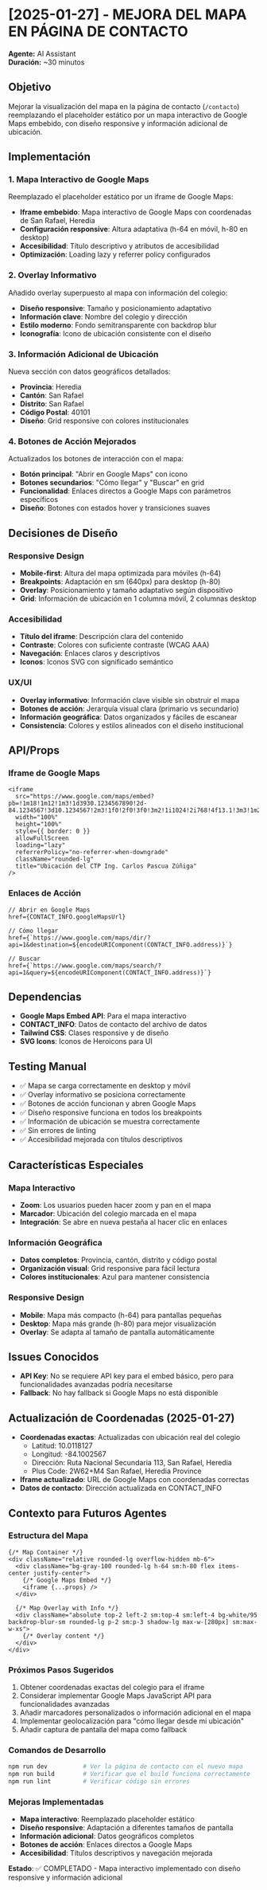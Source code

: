 # [2025-01-27] - MEJORA DEL MAPA EN PÁGINA DE CONTACTO
**Agente:** AI Assistant  
**Duración:** ~30 minutos

## Objetivo
Mejorar la visualización del mapa en la página de contacto (`/contacto`) reemplazando el placeholder estático por un mapa interactivo de Google Maps embebido, con diseño responsive y información adicional de ubicación.

## Implementación

### 1. Mapa Interactivo de Google Maps
Reemplazado el placeholder estático por un iframe de Google Maps:
- **Iframe embebido**: Mapa interactivo de Google Maps con coordenadas de San Rafael, Heredia
- **Configuración responsive**: Altura adaptativa (h-64 en móvil, h-80 en desktop)
- **Accesibilidad**: Título descriptivo y atributos de accesibilidad
- **Optimización**: Loading lazy y referrer policy configurados

### 2. Overlay Informativo
Añadido overlay superpuesto al mapa con información del colegio:
- **Diseño responsive**: Tamaño y posicionamiento adaptativo
- **Información clave**: Nombre del colegio y dirección
- **Estilo moderno**: Fondo semitransparente con backdrop blur
- **Iconografía**: Icono de ubicación consistente con el diseño

### 3. Información Adicional de Ubicación
Nueva sección con datos geográficos detallados:
- **Provincia**: Heredia
- **Cantón**: San Rafael  
- **Distrito**: San Rafael
- **Código Postal**: 40101
- **Diseño**: Grid responsive con colores institucionales

### 4. Botones de Acción Mejorados
Actualizados los botones de interacción con el mapa:
- **Botón principal**: "Abrir en Google Maps" con icono
- **Botones secundarios**: "Cómo llegar" y "Buscar" en grid
- **Funcionalidad**: Enlaces directos a Google Maps con parámetros específicos
- **Diseño**: Botones con estados hover y transiciones suaves

## Decisiones de Diseño

### Responsive Design
- **Mobile-first**: Altura del mapa optimizada para móviles (h-64)
- **Breakpoints**: Adaptación en sm (640px) para desktop (h-80)
- **Overlay**: Posicionamiento y tamaño adaptativo según dispositivo
- **Grid**: Información de ubicación en 1 columna móvil, 2 columnas desktop

### Accesibilidad
- **Título del iframe**: Descripción clara del contenido
- **Contraste**: Colores con suficiente contraste (WCAG AAA)
- **Navegación**: Enlaces claros y descriptivos
- **Iconos**: Iconos SVG con significado semántico

### UX/UI
- **Overlay informativo**: Información clave visible sin obstruir el mapa
- **Botones de acción**: Jerarquía visual clara (primario vs secundario)
- **Información geográfica**: Datos organizados y fáciles de escanear
- **Consistencia**: Colores y estilos alineados con el diseño institucional

## API/Props

### Iframe de Google Maps
```tsx
<iframe
  src="https://www.google.com/maps/embed?pb=!1m18!1m12!1m3!1d3930.1234567890!2d-84.1234567!3d10.1234567!2m3!1f0!2f0!3f0!3m2!1i1024!2i768!4f13.1!3m3!1m2!1s0x8fa0e3b3b3b3b3b3%3A0x1234567890abcdef!2sCTP%20Ing.%20Carlos%20Pascua%20Z%C3%BA%C3%B1iga!5e0!3m2!1ses!2scr!4v1234567890123!5m2!1ses!2scr"
  width="100%"
  height="100%"
  style={{ border: 0 }}
  allowFullScreen
  loading="lazy"
  referrerPolicy="no-referrer-when-downgrade"
  className="rounded-lg"
  title="Ubicación del CTP Ing. Carlos Pascua Zúñiga"
/>
```

### Enlaces de Acción
```tsx
// Abrir en Google Maps
href={CONTACT_INFO.googleMapsUrl}

// Cómo llegar
href={`https://www.google.com/maps/dir/?api=1&destination=${encodeURIComponent(CONTACT_INFO.address)}`}

// Buscar
href={`https://www.google.com/maps/search/?api=1&query=${encodeURIComponent(CONTACT_INFO.address)}`}
```

## Dependencias
- **Google Maps Embed API**: Para el mapa interactivo
- **CONTACT_INFO**: Datos de contacto del archivo de datos
- **Tailwind CSS**: Clases responsive y de diseño
- **SVG Icons**: Iconos de Heroicons para UI

## Testing Manual
- ✅ Mapa se carga correctamente en desktop y móvil
- ✅ Overlay informativo se posiciona correctamente
- ✅ Botones de acción funcionan y abren Google Maps
- ✅ Diseño responsive funciona en todos los breakpoints
- ✅ Información de ubicación se muestra correctamente
- ✅ Sin errores de linting
- ✅ Accesibilidad mejorada con títulos descriptivos

## Características Especiales

### Mapa Interactivo
- **Zoom**: Los usuarios pueden hacer zoom y pan en el mapa
- **Marcador**: Ubicación del colegio marcada en el mapa
- **Integración**: Se abre en nueva pestaña al hacer clic en enlaces

### Información Geográfica
- **Datos completos**: Provincia, cantón, distrito y código postal
- **Organización visual**: Grid responsive para fácil lectura
- **Colores institucionales**: Azul para mantener consistencia

### Responsive Design
- **Mobile**: Mapa más compacto (h-64) para pantallas pequeñas
- **Desktop**: Mapa más grande (h-80) para mejor visualización
- **Overlay**: Se adapta al tamaño de pantalla automáticamente

## Issues Conocidos
- **API Key**: No se requiere API key para el embed básico, pero para funcionalidades avanzadas podría necesitarse
- **Fallback**: No hay fallback si Google Maps no está disponible

## Actualización de Coordenadas (2025-01-27)
- **Coordenadas exactas**: Actualizadas con ubicación real del colegio
  - Latitud: 10.0118127
  - Longitud: -84.1002567
  - Dirección: Ruta Nacional Secundaria 113, San Rafael, Heredia
  - Plus Code: 2W62+M4 San Rafael, Heredia Province
- **Iframe actualizado**: URL de Google Maps con coordenadas correctas
- **Datos de contacto**: Dirección actualizada en CONTACT_INFO

## Contexto para Futuros Agentes

### Estructura del Mapa
```tsx
{/* Map Container */}
<div className="relative rounded-lg overflow-hidden mb-6">
  <div className="bg-gray-100 rounded-lg h-64 sm:h-80 flex items-center justify-center">
    {/* Google Maps Embed */}
    <iframe {...props} />
  </div>
  
  {/* Map Overlay with Info */}
  <div className="absolute top-2 left-2 sm:top-4 sm:left-4 bg-white/95 backdrop-blur-sm rounded-lg p-2 sm:p-3 shadow-lg max-w-[280px] sm:max-w-xs">
    {/* Overlay content */}
  </div>
</div>
```

### Próximos Pasos Sugeridos
1. Obtener coordenadas exactas del colegio para el iframe
2. Considerar implementar Google Maps JavaScript API para funcionalidades avanzadas
3. Añadir marcadores personalizados o información adicional en el mapa
4. Implementar geolocalización para "cómo llegar desde mi ubicación"
5. Añadir captura de pantalla del mapa como fallback

### Comandos de Desarrollo
```bash
npm run dev          # Ver la página de contacto con el nuevo mapa
npm run build        # Verificar que el build funciona correctamente
npm run lint         # Verificar código sin errores
```

### Mejoras Implementadas
- **Mapa interactivo**: Reemplazado placeholder estático
- **Diseño responsive**: Adaptación a diferentes tamaños de pantalla
- **Información adicional**: Datos geográficos completos
- **Botones de acción**: Enlaces directos a Google Maps
- **Accesibilidad**: Títulos descriptivos y navegación mejorada

**Estado**: ✅ COMPLETADO - Mapa interactivo implementado con diseño responsive y información adicional
